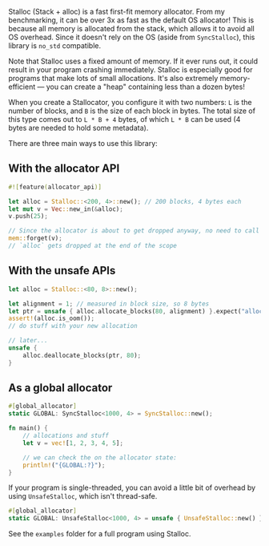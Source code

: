 Stalloc (Stack + alloc) is a fast first-fit memory allocator. From my benchmarking, it can be over 3x as fast as the default OS allocator! This is because all memory is allocated from the stack, which allows it to avoid all OS overhead. Since it doesn't rely on the OS (aside from `SyncStalloc`), this library is `no_std` compatible.

Note that Stalloc uses a fixed amount of memory. If it ever runs out, it could result in your program crashing immediately. Stalloc is especially good for programs that make lots of small allocations. It's also extremely memory-efficient — you can create a "heap" containing less than a dozen bytes!

When you create a Stallocator, you configure it with two numbers: `L` is the number of blocks, and `B` is the size of each block in bytes. The total size of this type comes out to `L * B + 4` bytes, of which `L * B` can be used (4 bytes are needed to hold some metadata).

There are three main ways to use this library:

## With the allocator API
```rs
#![feature(allocator_api)]

let alloc = Stalloc::<200, 4>::new(); // 200 blocks, 4 bytes each
let mut v = Vec::new_in(&alloc);
v.push(25);

// Since the allocator is about to get dropped anyway, no need to call the destructor of `v`.
mem::forget(v);
// `alloc` gets dropped at the end of the scope
```

## With the unsafe APIs
```rs
let alloc = Stalloc::<80, 8>::new();

let alignment = 1; // measured in block size, so 8 bytes
let ptr = unsafe { alloc.allocate_blocks(80, alignment) }.expect("allocation failed");
assert!(alloc.is_oom());
// do stuff with your new allocation

// later...
unsafe {
	alloc.deallocate_blocks(ptr, 80);
}
```

## As a global allocator
```rs
#[global_allocator]
static GLOBAL: SyncStalloc<1000, 4> = SyncStalloc::new();

fn main() {
	// allocations and stuff
	let v = vec![1, 2, 3, 4, 5];

	// we can check the on the allocator state:
	println!("{GLOBAL:?}");
}
```

If your program is single-threaded, you can avoid a little bit of overhead by using `UnsafeStalloc`, which isn't thread-safe.
```rs
#[global_allocator]
static GLOBAL: UnsafeStalloc<1000, 4> = unsafe { UnsafeStalloc::new() };
```

See the `examples` folder for a full program using Stalloc.